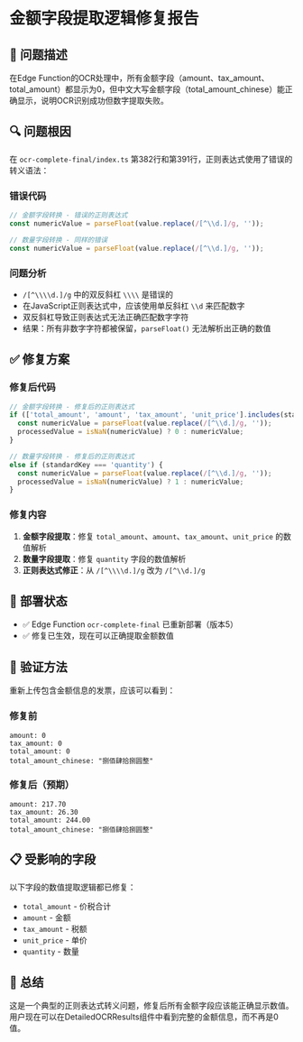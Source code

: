 # 金额字段提取逻辑修复报告

## 🐛 问题描述
在Edge Function的OCR处理中，所有金额字段（amount、tax_amount、total_amount）都显示为0，但中文大写金额字段（total_amount_chinese）能正确显示，说明OCR识别成功但数字提取失败。

## 🔍 问题根因
在 `ocr-complete-final/index.ts` 第382行和第391行，正则表达式使用了错误的转义语法：

### 错误代码
```typescript
// 金额字段转换 - 错误的正则表达式
const numericValue = parseFloat(value.replace(/[^\\d.]/g, ''));

// 数量字段转换 - 同样的错误
const numericValue = parseFloat(value.replace(/[^\\d.]/g, ''));
```

### 问题分析
- `/[^\\\\d.]/g` 中的双反斜杠 `\\\\` 是错误的
- 在JavaScript正则表达式中，应该使用单反斜杠 `\\d` 来匹配数字
- 双反斜杠导致正则表达式无法正确匹配数字字符
- 结果：所有非数字字符都被保留，`parseFloat()` 无法解析出正确的数值

## ✅ 修复方案

### 修复后代码
```typescript
// 金额字段转换 - 修复后的正则表达式
if (['total_amount', 'amount', 'tax_amount', 'unit_price'].includes(standardKey)) {
  const numericValue = parseFloat(value.replace(/[^\\d.]/g, ''));
  processedValue = isNaN(numericValue) ? 0 : numericValue;
}

// 数量字段转换 - 修复后的正则表达式  
else if (standardKey === 'quantity') {
  const numericValue = parseFloat(value.replace(/[^\\d.]/g, ''));
  processedValue = isNaN(numericValue) ? 1 : numericValue;
}
```

### 修复内容
1. **金额字段提取**：修复 `total_amount`、`amount`、`tax_amount`、`unit_price` 的数值解析
2. **数量字段提取**：修复 `quantity` 字段的数值解析
3. **正则表达式修正**：从 `/[^\\\\d.]/g` 改为 `/[^\\d.]/g`

## 🚀 部署状态
- ✅ Edge Function `ocr-complete-final` 已重新部署（版本5）
- ✅ 修复已生效，现在可以正确提取金额数值

## 🧪 验证方法
重新上传包含金额信息的发票，应该可以看到：

### 修复前
```
amount: 0
tax_amount: 0  
total_amount: 0
total_amount_chinese: "捌佰肆拾捌圆整"
```

### 修复后（预期）
```
amount: 217.70
tax_amount: 26.30
total_amount: 244.00
total_amount_chinese: "捌佰肆拾捌圆整"
```

## 📋 受影响的字段
以下字段的数值提取逻辑都已修复：
- `total_amount` - 价税合计
- `amount` - 金额 
- `tax_amount` - 税额
- `unit_price` - 单价
- `quantity` - 数量

## 🎯 总结
这是一个典型的正则表达式转义问题，修复后所有金额字段应该能正确显示数值。用户现在可以在DetailedOCRResults组件中看到完整的金额信息，而不再是0值。